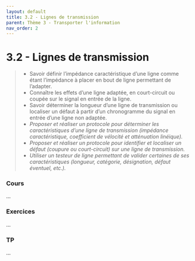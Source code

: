 ```yaml
---
layout: default
title: 3.2 - Lignes de transmission
parent: Thème 3 - Transporter l'information
nav_order: 2
---
```



# 3.2 - Lignes de transmission

> - Savoir définir l’impédance caractéristique d’une ligne comme étant l’impédance à placer en bout de ligne permettant de l’adapter.
> - Connaître les effets d’une ligne adaptée, en court-circuit ou coupée sur le signal en entrée de la ligne.
> - Savoir déterminer la longueur d’une ligne de transmission ou localiser un défaut à partir d’un chronogramme du signal en entrée d’une ligne non adaptée.
> - *Proposer et réaliser un protocole pour déterminer les caractéristiques d’une ligne de transmission (impédance caractéristique, coefficient de vélocité et atténuation linéique).*
> - *Proposer et réaliser un protocole pour identifier et localiser un défaut (coupure ou court-circuit) sur une ligne de transmission.*
> - *Utiliser un testeur de ligne permettant de valider certaines de ses caractéristiques (longueur, catégorie, désignation, défaut éventuel, etc.).*

### Cours

...

### Exercices

...

### TP

...

